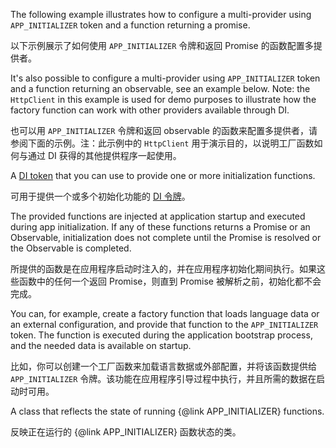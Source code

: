 The following example illustrates how to configure a multi-provider using `APP_INITIALIZER` token
and a function returning a promise.

以下示例展示了如何使用 `APP_INITIALIZER` 令牌和返回 Promise 的函数配置多提供者。

It's also possible to configure a multi-provider using `APP_INITIALIZER` token and a function
returning an observable, see an example below. Note: the `HttpClient` in this example is used for
demo purposes to illustrate how the factory function can work with other providers available
through DI.

也可以用 `APP_INITIALIZER` 令牌和返回 observable
的函数来配置多提供者，请参阅下面的示例。注：此示例中的 `HttpClient`
用于演示目的，以说明工厂函数如何与通过 DI 获得的其他提供程序一起使用。

A [DI token](guide/glossary#di-token "DI token definition") that you can use to provide
one or more initialization functions.

可用于提供一个或多个初始化功能的 [DI 令牌](guide/glossary#di-token "DI 令牌定义")。

The provided functions are injected at application startup and executed during
app initialization. If any of these functions returns a Promise or an Observable, initialization
does not complete until the Promise is resolved or the Observable is completed.

所提供的函数是在应用程序启动时注入的，并在应用程序初始化期间执行。如果这些函数中的任何一个返回
Promise，则直到 Promise 被解析之前，初始化都不会完成。

You can, for example, create a factory function that loads language data
or an external configuration, and provide that function to the `APP_INITIALIZER` token.
The function is executed during the application bootstrap process,
and the needed data is available on startup.

比如，你可以创建一个工厂函数来加载语言数据或外部配置，并将该函数提供给 `APP_INITIALIZER`
令牌。该功能在应用程序引导过程中执行，并且所需的数据在启动时可用。

A class that reflects the state of running {&commat;link APP_INITIALIZER} functions.

反映正在运行的 {&commat;link APP_INITIALIZER} 函数状态的类。